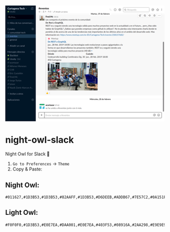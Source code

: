 ![Preview](preview.png)

# night-owl-slack
Night Owl for Slack 🦉

1. `Go to Preferences` → `Theme`
2. Copy & Paste:

## Night Owl: 
```
#011627,#1D3B53,#1D3B53,#82AAFF,#1D3B53,#D6DEEB,#ADDB67,#7E57C2,#0A151F,#D6DEEB
```
## Light Owl: 
        
```
#F0F0F0,#1D3B53,#E0E7EA,#DAA001,#E0E7EA,#403F53,#08916A,#2AA298,#E9E9E9,#403F53
```
